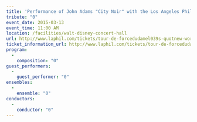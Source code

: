 ```yaml
---
title: 'Performance of John Adams "City Noir" with the Los Angeles Philharmonic'
tribute: "0"
event_date: 2015-03-13
event_time: 11:00 AM
location: /facilities/walt-disney-concert-hall
url: http://www.laphil.com/tickets/tour-de-forcedudamel039s-quotnew-worldquot/2015-03-13
ticket_information_url: http://www.laphil.com/tickets/tour-de-forcedudamel039s-quotnew-worldquot/2015-03-13
program: 
  -
    composition: "0"
guest_performers: 
  -
    guest_performer: "0"
ensembles: 
  -
    ensemble: "0"
conductors: 
  -
    conductor: "0"
---
```

